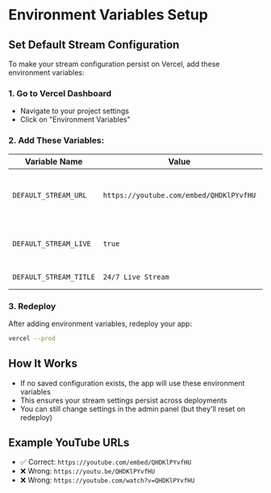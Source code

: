 # Environment Variables Setup

## Set Default Stream Configuration

To make your stream configuration persist on Vercel, add these environment variables:

### 1. Go to Vercel Dashboard
- Navigate to your project settings
- Click on "Environment Variables"

### 2. Add These Variables:

| Variable Name | Value | Description |
|--------------|-------|-------------|
| `DEFAULT_STREAM_URL` | `https://youtube.com/embed/QHDKlPYvfHU` | Your default stream URL (embed format!) |
| `DEFAULT_STREAM_LIVE` | `true` | Whether stream is live by default |
| `DEFAULT_STREAM_TITLE` | `24/7 Live Stream` | Default stream title |

### 3. Redeploy
After adding environment variables, redeploy your app:
```bash
vercel --prod
```

## How It Works
- If no saved configuration exists, the app will use these environment variables
- This ensures your stream settings persist across deployments
- You can still change settings in the admin panel (but they'll reset on redeploy)

## Example YouTube URLs
- ✅ Correct: `https://youtube.com/embed/QHDKlPYvfHU`
- ❌ Wrong: `https://youtu.be/QHDKlPYvfHU`
- ❌ Wrong: `https://youtube.com/watch?v=QHDKlPYvfHU`



